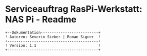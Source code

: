 # Serviceauftrag RasPi-Werkstatt: NAS Pi - Readme  
```
+--Dokumentation--------------------------+
! Autoren: Severin Sieber | Roman Signer  !
+-----------------------------------------+
! Version: 1.1                            !
+-----------------------------------------+
```  
